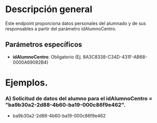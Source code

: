# Descripción general

Este endpoint proporciona datos personales del alumnado y de sus responsables a partir del parámetro idAlumnoCentro.

## Parámetros específicos

* **idAlumnoCentro**: Obligatorio (Ej. 8A3C8338-C34D-431F-AB68-0000A69092B4)

# Ejemplos.
### A) Solicitud de datos del alumno para el idAlumnoCentro = "ba9b30a2-2d88-4b60-ba19-000c86f9e462".
* ba9b30a2-2d88-4b60-ba19-000c86f9e462


